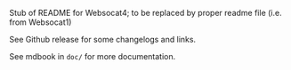 Stub of README for Websocat4; to be replaced by proper readme file (i.e. from Websocat1)

See Github release for some changelogs and links.

See mdbook in `doc/` for more documentation.
